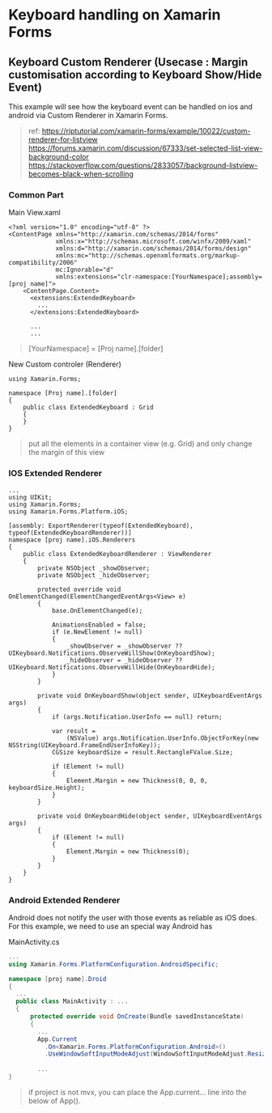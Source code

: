 # Keyboard handling on Xamarin Forms

## Keyboard Custom Renderer (Usecase : Margin customisation according to Keyboard Show/Hide Event)
This example will see how the keyboard event can be handled on ios and android via Custom Renderer in Xamarin Forms.
> ref: 
> https://riptutorial.com/xamarin-forms/example/10022/custom-renderer-for-listview
> https://forums.xamarin.com/discussion/67333/set-selected-list-view-background-color 
> https://stackoverflow.com/questions/2833057/background-listview-becomes-black-when-scrolling

### Common Part
Main View.xaml
```xaml
<?xml version="1.0" encoding="utf-8" ?>
<ContentPage xmlns="http://xamarin.com/schemas/2014/forms"
             xmlns:x="http://schemas.microsoft.com/winfx/2009/xaml"
             xmlns:d="http://xamarin.com/schemas/2014/forms/design"
             xmlns:mc="http://schemas.openxmlformats.org/markup-compatibility/2006"
             mc:Ignorable="d"
             xmlns:extensions="clr-namespace:[YourNamespace];assembly=[proj name]">
    <ContentPage.Content>
      <extensions:ExtendedKeyboard>
        ...
      </extensions:ExtendedKeyboard>
      
      ...
      ...
```
> [YourNamespace] = [Proj name].[folder]

New Custom controler (Renderer)
```xaml
using Xamarin.Forms;

namespace [Proj name].[folder]
{
    public class ExtendedKeyboard : Grid
    {
    }
}
```
> put all the elements in a container view (e.g. Grid) and only change the margin of this view

### IOS Extended Renderer


```xaml
...
using UIKit;
using Xamarin.Forms;
using Xamarin.Forms.Platform.iOS;

[assembly: ExportRenderer(typeof(ExtendedKeyboard), typeof(ExtendedKeyboardRenderer))]
namespace [proj name].iOS.Renderers
{
    public class ExtendedKeyboardRenderer : ViewRenderer
    {
        private NSObject _showObserver;
        private NSObject _hideObserver;

        protected override void OnElementChanged(ElementChangedEventArgs<View> e)
        {
            base.OnElementChanged(e);

            AnimationsEnabled = false;
            if (e.NewElement != null)
            {
                _showObserver = _showObserver ?? UIKeyboard.Notifications.ObserveWillShow(OnKeyboardShow);
                _hideObserver = _hideObserver ?? UIKeyboard.Notifications.ObserveWillHide(OnKeyboardHide);
            }
        }

        private void OnKeyboardShow(object sender, UIKeyboardEventArgs args)
        {
            if (args.Notification.UserInfo == null) return;
            
            var result =
                (NSValue) args.Notification.UserInfo.ObjectForKey(new NSString(UIKeyboard.FrameEndUserInfoKey));
            CGSize keyboardSize = result.RectangleFValue.Size;

            if (Element != null)
            {
                Element.Margin = new Thickness(0, 0, 0, keyboardSize.Height);
            }
        }
        
        private void OnKeyboardHide(object sender, UIKeyboardEventArgs args)
        {
            if (Element != null)
            {
                Element.Margin = new Thickness(0);
            }
        }
    }
}
```

### Android Extended Renderer
Android does not notify the user with those events as reliable as iOS does.
For this example, we need to use an special way Android has

MainActivity.cs
```c#
...
using Xamarin.Forms.PlatformConfiguration.AndroidSpecific;

namespace [proj name].Droid
{
  ...
  public class MainActivity : ...
  {
      protected override void OnCreate(Bundle savedInstanceState)
      {
        ...
        App.Current
          .On<Xamarin.Forms.PlatformConfiguration.Android>()
          .UseWindowSoftInputModeAdjust(WindowSoftInputModeAdjust.Resize);
          
        ...
}
```
> if project is not mvx, you can place the App.current... line into the below of App().
